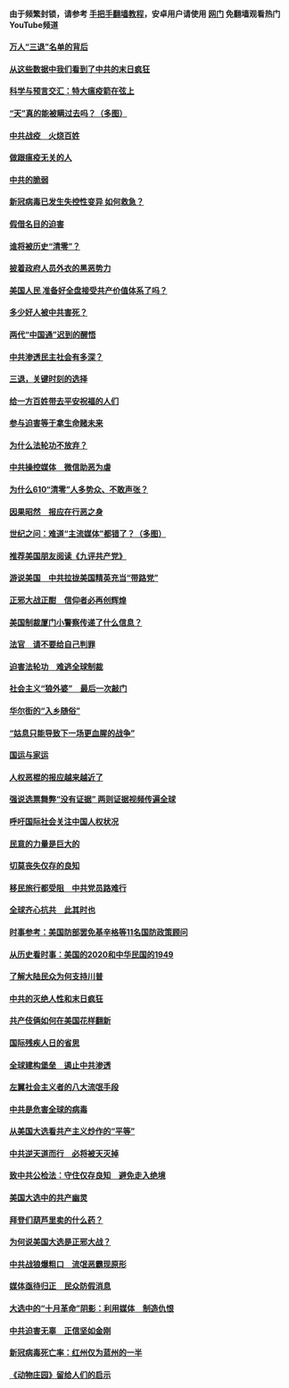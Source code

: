 #### 由于频繁封锁，请参考 [手把手翻墙教程](https://github.com/gfw-breaker/guides/wiki/)，安卓用户请使用 [网门](https://github.com/gfw-breaker/nogfw/blob/master/dl.md?t=01131801) 免翻墙观看热门YouTube频道 

#### [万人“三退”名单的背后](../pages/251/418505.md?t=01131801) 

#### [从这些数据中我们看到了中共的末日疯狂](../pages/251/418420.md?t=01131801) 

#### [科学与预言交汇：特大瘟疫箭在弦上](../pages/251/418266.md?t=01131801) 

#### [“天”真的能被瞒过去吗？（多图）](../pages/251/418308.md?t=01131801) 

#### [中共战疫　火烧百姓](../pages/251/418220.md?t=01131801) 

#### [做跟瘟疫无关的人](../pages/251/418171.md?t=01131801) 

#### [中共的脆弱](../pages/251/418196.md?t=01131801) 

#### [新冠病毒已发生失控性变异 如何救急？](../pages/251/418032.md?t=01131801) 

#### [假借名目的迫害](../pages/251/418055.md?t=01131801) 

#### [谁将被历史“清零”？](../pages/251/417485.md?t=01131801) 

#### [披着政府人员外衣的黑恶势力](../pages/251/417442.md?t=01131801) 

#### [美国人民 准备好全盘接受共产价值体系了吗？](../pages/251/417491.md?t=01131801) 

#### [多少好人被中共害死？](../pages/251/417144.md?t=01131801) 

#### [两代“中国通”迟到的醒悟](../pages/251/417064.md?t=01131801) 

#### [中共渗透民主社会有多深？](../pages/251/417063.md?t=01131801) 

#### [三退，关键时刻的选择](../pages/251/416969.md?t=01131801) 

#### [给一方百姓带去平安祝福的人们](../pages/251/416941.md?t=01131801) 

#### [参与迫害等于拿生命赌未来](../pages/251/416856.md?t=01131801) 

#### [为什么法轮功不放弃？](../pages/251/416864.md?t=01131801) 

#### [中共操控媒体　微信助恶为虐](../pages/251/416724.md?t=01131801) 

#### [为什么610“清零”人多势众、不敢声张？](../pages/251/416632.md?t=01131801) 

#### [因果昭然　报应在行恶之身](../pages/251/416582.md?t=01131801) 

#### [世纪之问：难道“主流媒体”都错了？（多图）](../pages/251/416571.md?t=01131801) 

#### [推荐美国朋友阅读《九评共产党》](../pages/251/416510.md?t=01131801) 

#### [游说美国　中共拉拢美国精英充当“带路党”](../pages/251/416529.md?t=01131801) 

#### [正邪大战正酣　信仰者必再创辉煌](../pages/251/416433.md?t=01131801) 

#### [美国制裁厦门小警察传递了什么信息？](../pages/251/416432.md?t=01131801) 

#### [法官　请不要给自己判罪](../pages/251/416379.md?t=01131801) 

#### [迫害法轮功　难逃全球制裁](../pages/251/416380.md?t=01131801) 

#### [社会主义“狼外婆”　最后一次敲门](../pages/251/416394.md?t=01131801) 

#### [华尔街的“入乡随俗”](../pages/251/416395.md?t=01131801) 

#### [“姑息只能导致下一场更血腥的战争”](../pages/251/416223.md?t=01131801) 

#### [国运与家运](../pages/251/416224.md?t=01131801) 

#### [人权恶棍的报应越来越近了](../pages/251/416276.md?t=01131801) 

#### [强说选票舞弊“没有证据” 两则证据视频传遍全球](../pages/251/416227.md?t=01131801) 

#### [呼吁国际社会关注中国人权状况](../pages/251/416135.md?t=01131801) 

#### [民意的力量是巨大的](../pages/251/416222.md?t=01131801) 

#### [切莫丧失仅存的良知](../pages/251/416134.md?t=01131801) 

#### [移民旅行都受阻　中共党员路难行](../pages/251/416033.md?t=01131801) 

#### [全球齐心抗共　此其时也](../pages/251/415989.md?t=01131801) 

#### [时事参考：美国防部罢免基辛格等11名国防政策顾问](../pages/251/415970.md?t=01131801) 

#### [从历史看时事：美国的2020和中华民国的1949](../pages/251/415949.md?t=01131801) 

#### [了解大陆民众为何支持川普](../pages/251/415950.md?t=01131801) 

#### [中共的灭绝人性和末日疯狂](../pages/251/415944.md?t=01131801) 

#### [共产伎俩如何在美国花样翻新](../pages/251/415908.md?t=01131801) 

#### [国际残疾人日的省思](../pages/251/415849.md?t=01131801) 

#### [全球建构堡垒　遏止中共渗透](../pages/251/415850.md?t=01131801) 

#### [左翼社会主义者的八大流氓手段](../pages/251/415802.md?t=01131801) 

#### [中共是危害全球的病毒](../pages/251/415569.md?t=01131801) 

#### [从美国大选看共产主义炒作的“平等”](../pages/251/415654.md?t=01131801) 

#### [中共逆天道而行　必将被天灭掉](../pages/251/415626.md?t=01131801) 

#### [致中共公检法：守住仅存良知　避免走入绝境](../pages/251/415627.md?t=01131801) 

#### [美国大选中的共产幽灵](../pages/251/415618.md?t=01131801) 

#### [拜登们葫芦里卖的什么药？](../pages/251/415531.md?t=01131801) 

#### [为何说美国大选是正邪大战？](../pages/251/415530.md?t=01131801) 

#### [中共战狼爆粗口　流氓恶霸现原形](../pages/251/415426.md?t=01131801) 

#### [媒体亟待归正　民众防假消息](../pages/251/415402.md?t=01131801) 

#### [大选中的“十月革命”阴影：利用媒体　制造仇恨](../pages/251/415334.md?t=01131801) 

#### [中共迫害无辜　正信坚如金刚](../pages/251/415307.md?t=01131801) 

#### [新冠病毒死亡率：红州仅为蓝州的一半](../pages/251/415164.md?t=01131801) 

#### [《动物庄园》留给人们的启示](../pages/251/415178.md?t=01131801) 

